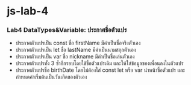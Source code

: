 # js-lab-4
### Lab4 DataTypes&Variable: ประกาศชื่อตัวแปร
- ประกาศตัวแปรเป็น const ชื่อ firstName มีค่าเป็นชื่อจริงตัวเอง
- ประกาศตัวแปรเป็น let ชื่อ lastName มีค่าเป็นนามสกุลตัวเอง
- ประกาศตัวแปรเป็น var ชื่อ nickname มีค่าเป็นชื่อเล่นตัวเอง
- ประกาศตัวแปรทั้ง 3 ซ้ำอีกรอบโดยใช้ชื่อตัวแปรเดิม และให้ใส่ข้อมูลของเพื่อนลงในตัวแปร
- ประกาศตัวแปรชื่อ birthDate โดยไม่ต้องใส่ const let หรือ var นำหน้าชื่อตัวแปร และกำหนดค่าเริ่มต้นเป็นวันเกิดของตัวเอง
